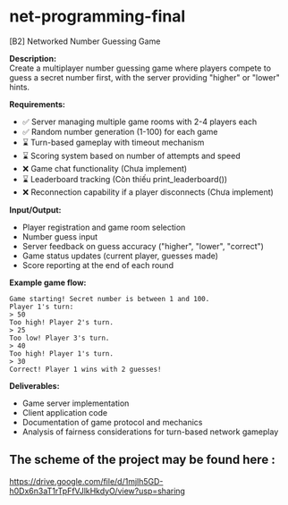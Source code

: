 # net-programming-final

[B2] Networked Number Guessing Game

**Description:**  
Create a multiplayer number guessing game where players compete to guess a secret number first, with the server providing "higher" or "lower" hints.

**Requirements:**
- ✅ Server managing multiple game rooms with 2-4 players each
- ✅ Random number generation (1-100) for each game 
- ⌛️ Turn-based gameplay with timeout mechanism 
- ⌛️ Scoring system based on number of attempts and speed 
- ❌ Game chat functionality (Chưa implement) 
- ⌛️ Leaderboard tracking (Còn thiếu print_leaderboard())
- ❌ Reconnection capability if a player disconnects (Chưa implement) 

**Input/Output:**
- Player registration and game room selection
- Number guess input
- Server feedback on guess accuracy ("higher", "lower", "correct")
- Game status updates (current player, guesses made)
- Score reporting at the end of each round

**Example game flow:**
```
Game starting! Secret number is between 1 and 100.
Player 1's turn:
> 50
Too high! Player 2's turn.
> 25
Too low! Player 3's turn.
> 40
Too high! Player 1's turn.
> 30
Correct! Player 1 wins with 2 guesses!
```

**Deliverables:**
- Game server implementation
- Client application code
- Documentation of game protocol and mechanics
- Analysis of fairness considerations for turn-based network gameplay

## The scheme of the project may be found here : 

https://drive.google.com/file/d/1mjlh5GD-h0Dx6n3aT1rTpFfVJlkHkdyO/view?usp=sharing